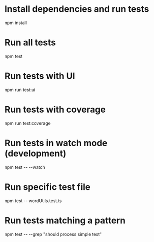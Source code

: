 # Install dependencies and run tests

npm install

# Run all tests

npm test

# Run tests with UI

npm run test:ui

# Run tests with coverage

npm run test:coverage

# Run tests in watch mode (development)

npm test -- --watch

# Run specific test file

npm test -- wordUtils.test.ts

# Run tests matching a pattern

npm test -- --grep "should process simple text"
